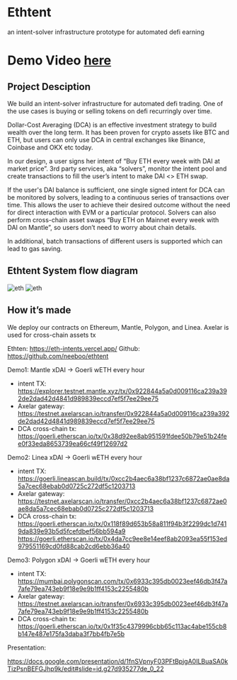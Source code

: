 # Ethtent 

an intent-solver infrastructure prototype for automated defi earning

# Demo Video [here](https://www.youtube.com/watch?v=qYa4qzUO-w8)

## Project Desciption 

We build an intent-solver infrastructure for automated defi trading. One of the use cases is buying or selling tokens on defi recurringly over time. 

Dollar-Cost Averaging (DCA) is an effective investment strategy to build wealth over the long term. It has been proven for crypto assets like BTC and ETH, but users can only use DCA in central exchanges like Binance, Coinbase and OKX etc today. 

In our design, a user signs her intent of “Buy ETH every week with DAI at market price”.  3rd party services, aka “solvers”, monitor the intent pool and create transactions to fill the user’s intent to make DAI <> ETH swap.  

If the user's DAI balance is sufficient,  one single signed intent for DCA can be monitored by solvers, leading to a continuous series of transactions over time. This allows the user to achieve their desired outcome without the need for direct interaction with EVM or a particular protocol.
Solvers can also perform cross-chain asset swaps “Buy ETH on Mainnet every week with DAI on Mantle”, so users don’t need to worry about chain details. 

In additional, batch transactions of different users is supported which can lead to gas saving. 

## Ethtent System flow diagram

![eth](https://github.com/neeboo/ethtent/blob/main/contract/image/ethtent.png)
![eth](https://github.com/neeboo/ethtent/blob/main/contract/image/contract.jpg)


## How it’s made

We deploy our contracts on Ethereum, Mantle, Polygon, and Linea. Axelar is used for cross-chain assets tx

Ethten:  https://eth-intents.vercel.app/ 
Github: https://github.com/neeboo/ethtent 

Demo1: Mantle xDAI -> Goerli wETH every hour 
- intent TX:
https://explorer.testnet.mantle.xyz/tx/0x922844a5a0d009116ca239a392de2dad42d4841d989839eccd7ef5f7ee29ee75 
- Axelar gateway:
https://testnet.axelarscan.io/transfer/0x922844a5a0d009116ca239a392de2dad42d4841d989839eccd7ef5f7ee29ee75 
- DCA cross-chain tx:
https://goerli.etherscan.io/tx/0x38d92ee8ab951591fdee50b79e51b24fee0f33eda8653739ea66cf49f12697d2

Demo2: Linea xDAI -> Goerli wETH every hour 
- intent TX:
https://goerli.lineascan.build/tx/0xcc2b4aec6a38bf1237c6872ae0ae8da5a7cec68ebab0d0725c272df5c1203713
- Axelar gateway:
https://testnet.axelarscan.io/transfer/0xcc2b4aec6a38bf1237c6872ae0ae8da5a7cec68ebab0d0725c272df5c1203713
- DCA cross-chain tx:
https://goerli.etherscan.io/tx/0x118f89d653b58a811f94b3f2299dc1d7419da839e93b5d5fcefdbef56bb594a9
https://goerli.etherscan.io/tx/0x4da7cc9ee8e14eef8ab2093ea55f153ed979551169cd0fd88cab2cd6ebb36a40

Demo3: Polygon xDAI -> Goerli wETH every hour 
- intent TX:
https://mumbai.polygonscan.com/tx/0x6933c395db0023eef46db3f47a7afe79ea743eb9f18e9e9b1ff4153c2255480b
- Axelar gateway:
https://testnet.axelarscan.io/transfer/0x6933c395db0023eef46db3f47a7afe79ea743eb9f18e9e9b1ff4153c2255480b
- DCA cross-chain tx:
https://goerli.etherscan.io/tx/0x1f35c4379996cbb65c113ac4abe155cb8b147e487e175fa3daba3f7bb4fb7e5b




Presentation:

https://docs.google.com/presentation/d/1fnSVpnyF03PFtBpjgA0ILBuaSA0kTizPsnBEFGJhp9k/edit#slide=id.g27d935277de_0_22   


